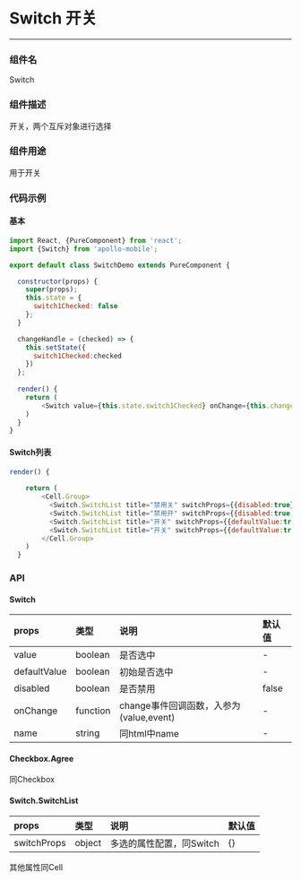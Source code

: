 #  Switch 开关
----------

### 组件名
Switch

### 组件描述
开关，两个互斥对象进行选择

### 组件用途
用于开关

### 代码示例

#### 基本
```javascript
import React, {PureComponent} from 'react';
import {Switch} from 'apollo-mobile';

export default class SwitchDemo extends PureComponent {

  constructor(props) {
    super(props);
    this.state = {
      switch1Checked: false
    };
  }

  changeHandle = (checked) => {
    this.setState({
      switch1Checked:checked
    })
  };
  
  render() {
	return (
		<Switch value={this.state.switch1Checked} onChange={this.changeHandle}/>
	)
  }
}
```

#### Switch列表
```javascript
render() {
	
	return (
		<Cell.Group>
          <Switch.SwitchList title="禁用关" switchProps={{disabled:true}}/>
          <Switch.SwitchList title="禁用开" switchProps={{disabled:true,value:true}}/>
          <Switch.SwitchList title="开关" switchProps={{defaultValue:true}}/>
          <Switch.SwitchList title="开关" switchProps={{defaultValue:true,onChange:(arg)=>{console.log(arg)}}}/>
        </Cell.Group>
	)
  }
```


### API

#### Switch

| props      |     类型 |   说明   | 默认值| 
| :-------- | :--------| :------ |:------|
| value    |   boolean |  是否选中 |-|
| defaultValue    |   boolean |  初始是否选中 |-|
| disabled    |   boolean |  是否禁用|false|
| onChange    |   function |  change事件回调函数，入参为(value,event)|-|
| name    |   string | 同html中name|-|



#### Checkbox.Agree
同Checkbox

#### Switch.SwitchList 
| props      |     类型 |   说明   | 默认值| 
| :-------- | :--------| :------ |:------|
| switchProps    |   object |  多选的属性配置，同Switch |{}|
 其他属性同Cell





 




